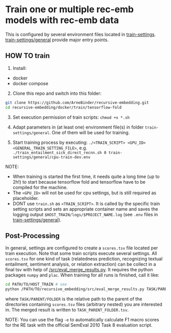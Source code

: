 # Train one or multiple rec-emb models with rec-emb data

This is configured by several environment files located in [train-settings](train-settings). [train-settings/general](train-settings/general) provide major entry points.

## HOW TO train

1. Install:
 * docker
 * docker compose

2. Clone this repo and switch into this folder:
```bash
git clone https://github.com/ArneBinder/recursive-embedding.git
cd recursive-embedding/docker/train/tensorflow-fold
```

3. Set execution permission of train scripts: `chmod +x *.sh`

4. Adapt parameters in (at least one) environment file(s) in folder `train-settings/general`. One of them will be used for training.

5. Start training process by executing: `./<TRAIN_SCRIPT> <GPU_ID> <GENERAL_TRAIN_SETTING_FILE>`, e.g. `./train_entailment_sick_direct_recnn.sh 0 train-settings/general/cpu-train-dev.env`

NOTE:
 * When training is started the first time, it needs quite a long time (up to 2h!) to start because tensorflow fold and tensorflow have to be compiled for the machine.
 * The `<GPU_ID>` will not be used for cpu settings, but is still required as placeholder.
 * DONT use `train.sh` as `<TRAIN_SCRIPT>`. It is called by the specific train setting scripts and sets an appropriate container name and saves the logging output `$HOST_TRAIN/logs/$PROJECT_NAME.log` (see `.env` files in [train-settings/general](train-settings/general)).

## Post-Processing

In general, settings are configured to create a `scores.tsv` file located per train execution. Note that some train scripts execute several settings. All `scores.tsv` for one kind of task (relatedness prediction, recognizing textual entailment, sentiment analysis, or relation extraction) can be collect in a final tsv with help of [/src/eval_merge_results.py](/src/eval_merge_results.py). It requires the python packages `numpy` and `plac`. When training for all runs is finished, call it like:

```bash
cd PATH/TO/HOST_TRAIN # see
python /PATH/TO/recursive_embedding/src/eval_merge_results.py TASK/PARENT/FOLDER
```
where `TASK/PARENT/FOLDER` is the relative path to the parent of the directories containing `scores.tsv` files (arbitrary nested) you are interested in. The merged result is written to `TASK_PARENT_FOLDER.tsv`.

NOTE: You can use the flag `-e` to automatically calculate F1 macro scores for the RE task with the official SemEval 2010 Task 8 evaluation script.

